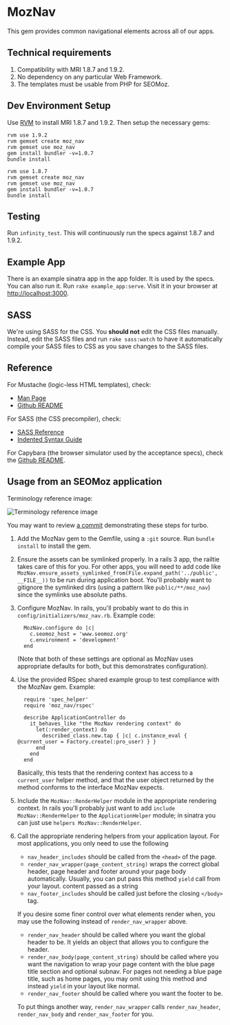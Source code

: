 # MozNav

This gem provides common navigational elements across all of our apps.

## Technical requirements

1. Compatibility with MRI 1.8.7 and 1.9.2.
2. No dependency on any particular Web Framework.
3. The templates must be usable from PHP for SEOMoz.

## Dev Environment Setup

Use [RVM](http://rvm.beginrescueend.com/) to install MRI 1.8.7 and
1.9.2. Then setup the necessary gems:

    rvm use 1.9.2
    rvm gemset create moz_nav
    rvm gemset use moz_nav
    gem install bundler -v=1.0.7
    bundle install

    rvm use 1.8.7
    rvm gemset create moz_nav
    rvm gemset use moz_nav
    gem install bundler -v=1.0.7
    bundle install

## Testing

Run `infinity_test`.  This will continuously run the specs against
1.8.7 and 1.9.2.

## Example App

There is an example sinatra app in the app folder.  It is used by
the specs.  You can also run it.  Run `rake example_app:serve`.
Visit it in your browser at [http://localhost:3000](http://localhost:3000).

## SASS

We're using SASS for the CSS.  You __should not__ edit the CSS files
manually.  Instead, edit the SASS files and run `rake sass:watch` to
have it automatically compile your SASS files to CSS as you save changes
to the SASS files.

## Reference

For Mustache (logic-less HTML templates), check:

* [Man Page](http://mustache.github.com/mustache.5.html)
* [Github README](https://github.com/defunkt/mustache)

For SASS (the CSS precompiler), check:

* [SASS Reference](http://sass-lang.com/docs/yardoc/file.SASS_REFERENCE.html)
* [Indented Syntax Guide](http://sass-lang.com/docs/yardoc/file.INDENTED_SYNTAX.html)

For Capybara (the browser simulator used by the acceptance specs),
check the [Github README](https://github.com/jnicklas/capybara).

## Usage from an SEOMoz application

Terminology reference image:

![Terminology reference image](https://github.com/seomoz/MozNav/raw/master/terminology.png "Terminology reference image")

You may want to review [a commit](https://github.com/seomoz/cmoz/commit/25485a1d2935e817f9bcaba4d154299bcc26dc02)
demonstrating these steps for turbo.

1. Add the MozNav gem to the Gemfile, using a `:git` source.  Run `bundle
   install` to install the gem.
2. Ensure the assets can be symlinked properly.  In a rails 3 app, the
   railtie takes care of this for you.  For other apps, you will need to
   add code like `MozNav.ensure_assets_symlinked_from(File.expand_path('../public', __FILE__))`
   to be run during application boot.  You'll probably want to gitignore the symlinked dirs
   (using a pattern like `public/**/moz_nav`) since the symlinks use absolute paths.
3. Configure MozNav.  In rails, you'll probably want to do this in
   `config/initializers/moz_nav.rb`.  Example code:

         MozNav.configure do |c|
           c.seomoz_host = 'www.seomoz.org'
           c.environment = 'development'
         end

   (Note that both of these settings are optional as MozNav uses
   appropriate defaults for both, but this demonstrates configuration).

4. Use the provided RSpec shared example group to test compliance with
   the MozNav gem.  Example:

         require 'spec_helper'
         require 'moz_nav/rspec'

         describe ApplicationController do
           it_behaves_like "the MozNav rendering context" do
             let(:render_context) do
               described_class.new.tap { |c| c.instance_eval { @current_user = Factory.create(:pro_user) } }
             end
           end
         end

   Basically, this tests that the rendering context has access to a
   `current_user` helper method, and that the user object returned by
   the method conforms to the interface MozNav expects.
5. Include the `MozNav::RenderHelper` module in the appropriate
   rendering context.  In rails you'll probably just want to add
   `include MozNav::RenderHelper` to the `ApplicationHelper` module;
   in sinatra you can just use `helpers MozNav::RenderHelper`.
6. Call the appropriate rendering helpers from your application layout.
   For most applications, you only need to use the following
    * `nav_header_includes` should be called from the `<head>` of the
      page.
    * `render_nav_wrapper(page_content_string)` wraps the correct global
       header, page header and footer around your page body automatically.
       Usually, you can put pass this method `yield` call from your layout.
       content passed as a string 
    * `nav_footer_includes` should be called just before the closing
      `</body>` tag.

   If you desire some finer control over what elements render when, you 
   may use the following instead of `render_nav_wrapper` above.
   
   * `render_nav_header` should be called where you want the global header
     to be.  It yields an object that allows you to configure the
     header.
   * `render_nav_body(page_content_string)` should be called where you
     want the navigation to wrap your page content with the blue page
     title section and optional subnav.  For pages not needing a blue
     page title, such as home pages, you may omit using this method and
     instead `yield` in your layout like normal.
   * `render_nav_footer` should be called where you want the footer
     to be.
     
   To put things another way, `render_nav_wrapper` calls `render_nav_header`,
   `render_nav_body` and `render_nav_footer` for you.
   